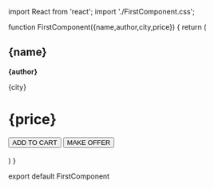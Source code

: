 import React from 'react';
import './FirstComponent.css';

function FirstComponent({name,author,city,price}) {
  return (
    <div>
        <div className="first">
            <h2>{name}</h2>
            <div className="city-author">
            <p><b>{author}</b></p>
            <p>{city}</p>
            </div>
            <h1>{price}</h1>
            <div className="btn">
                <button>ADD TO CART</button>
                <button>MAKE OFFER</button>
            </div>
        </div>   
    </div>
  )
}

export default FirstComponent 
